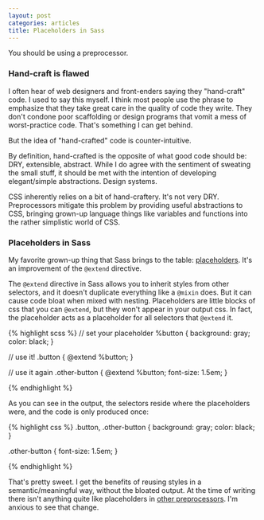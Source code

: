 ```yaml
---
layout: post
categories: articles
title: Placeholders in Sass
---
```


You should be using a preprocessor.

### Hand-craft is flawed

I often hear of web designers and front-enders saying they "hand-craft" code. I used to say this myself. I think most people use the phrase to emphasize that they take great care in the quality of code they write. They don't condone poor scaffolding or design programs that vomit a mess of worst-practice code. That's something I can get behind.

But the idea of "hand-crafted" code is counter-intuitive.

By definition, hand-crafted is the opposite of what good code should be: DRY, extensible, abstract. While I do agree with the sentiment of sweating the small stuff, it should be met with the intention of developing elegant/simple abstractions. Design systems.

CSS inherently relies on a bit of hand-craftery. It's not very DRY. Preprocessors mitigate this problem by providing useful abstractions to CSS, bringing grown-up language things like variables and functions into the rather simplistic world of CSS.

### Placeholders in Sass

My favorite grown-up thing that Sass brings to the table: [placeholders](http://sass-lang.com/documentation/file.SASS_REFERENCE.html#placeholder_selectors_). It's an improvement of the ```@extend``` directive.

The ```@extend``` directive in Sass allows you to inherit styles from other selectors, and it doesn't duplicate everything like a ```@mixin``` does. But it can cause code bloat when mixed with nesting. Placeholders are little blocks of css that you can ```@extend```, but they won't appear in your output css. In fact, the placeholder acts as a placeholder for all selectors that ```@extend``` it.

{% highlight scss %}
// set your placeholder
%button {
  background: gray;
  color: black;
}

// use it!
.button {
  @extend %button;
}

// use it again
.other-button {
  @extend %button;
  font-size: 1.5em;
}

{% endhighlight %}

As you can see in the output, the selectors reside where the placeholders were, and the code is only produced once:

{% highlight css %}
.button, .other-button {
  background: gray;
  color: black;
}

.other-button {
  font-size: 1.5em;
}

{% endhighlight %}

That's pretty sweet. I get the benefits of reusing styles in a semantic/meaningful way, without the bloated output. At the time of writing there isn't anything quite like placeholders in [other preprocessors](https://gist.github.com/matt-bailey/3911666). I'm anxious to see that change.


